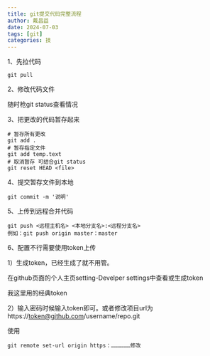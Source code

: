 ```yaml
---
title: git提交代码完整流程
author: 戴昌益
date: 2024-07-03
tags: [git]
categories: 技
---
```


1、先拉代码

```
git pull
```

2、修改代码文件

随时枪git status查看情况

3、把更改的代码暂存起来

```
# 暂存所有更改
git add .
# 暂存指定文件
git add temp.text
# 取消暂存 可结合git status
git reset HEAD <file>
```

4、提交暂存文件到本地

```
git commit -m '说明'
```

5、上传到远程合并代码

```
git push <远程主机名> <本地分支名>:<远程分支名>
例如：git push origin master：master
```

6、配置不行需要使用token上传

1）生成token，已经生成了就不用管。

在github页面的个人主页setting-Develper settings中查看或生成token

我这里用的经典token

2）输入密码时候输入token即可。或者修改项目url为https://token@github.com/username/repo.git

使用

```
git remote set-url origin https：………………修改
```

